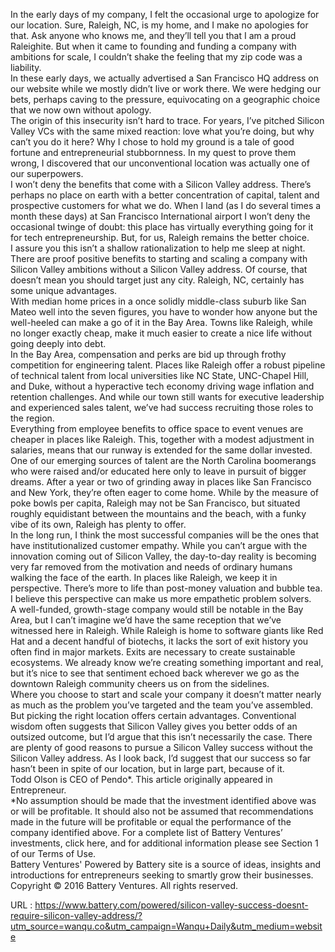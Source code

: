   In the early days of my company, I felt the occasional urge to apologize for our location. Sure, Raleigh, NC, is my home, and I make no apologies for that. Ask anyone who knows me, and they’ll tell you that I am a proud Raleighite. But when it came to founding and funding a company with ambitions for scale, I couldn’t shake the feeling that my zip code was a liability.  
    In these early days, we actually advertised a San Francisco HQ address on our website while we mostly didn’t live or work there. We were hedging our bets, perhaps caving to the pressure, equivocating on a geographic choice that we now own without apology.  
    The origin of this insecurity isn’t hard to trace. For years, I’ve pitched Silicon Valley VCs with the same mixed reaction: love what you’re doing, but why can’t you do it here? Why I chose to hold my ground is a tale of good fortune and entrepreneurial stubbornness. In my quest to prove them wrong, I discovered that our unconventional location was actually one of our superpowers.  
    I won’t deny the benefits that come with a Silicon Valley address. There’s perhaps no place on earth with a better concentration of capital, talent and prospective customers for what we do. When I land (as I do several times a month these days) at San Francisco International airport I won’t deny the occasional twinge of doubt: this place has virtually everything going for it for tech entrepreneurship. But, for us, Raleigh remains the better choice.  
    I assure you this isn’t a shallow rationalization to help me sleep at night. There are proof positive benefits to starting and scaling a company with Silicon Valley ambitions without a Silicon Valley address. Of course, that doesn’t mean you should target just any city. Raleigh, NC, certainly has some unique advantages.  
    With median home prices in a once solidly middle-class suburb like San Mateo well into the seven figures, you have to wonder how anyone but the well-heeled can make a go of it in the Bay Area. Towns like Raleigh, while no longer exactly cheap, make it much easier to create a nice life without going deeply into debt.  
    In the Bay Area, compensation and perks are bid up through frothy competition for engineering talent. Places like Raleigh offer a robust pipeline of technical talent from local universities like NC State, UNC-Chapel Hill, and Duke, without a hyperactive tech economy driving wage inflation and retention challenges. And while our town still wants for executive leadership and experienced sales talent, we’ve had success recruiting those roles to the region.  
    Everything from employee benefits to office space to event venues are cheaper in places like Raleigh. This, together with a modest adjustment in salaries, means that our runway is extended for the same dollar invested.  
    One of our emerging sources of talent are the North Carolina boomerangs who were raised and/or educated here only to leave in pursuit of bigger dreams. After a year or two of grinding away in places like San Francisco and New York, they’re often eager to come home. While by the measure of poke bowls per capita, Raleigh may not be San Francisco, but situated roughly equidistant between the mountains and the beach, with a funky vibe of its own, Raleigh has plenty to offer.  
    In the long run, I think the most successful companies will be the ones that have institutionalized customer empathy. While you can’t argue with the innovation coming out of Silicon Valley, the day-to-day reality is becoming very far removed from the motivation and needs of ordinary humans walking the face of the earth. In places like Raleigh, we keep it in perspective. There’s more to life than post-money valuation and bubble tea. I believe this perspective can make us more empathetic problem solvers.  
    A well-funded, growth-stage company would still be notable in the Bay Area, but I can’t imagine we’d have the same reception that we’ve witnessed here in Raleigh. While Raleigh is home to software giants like Red Hat and a decent handful of biotechs, it lacks the sort of exit history you often find in major markets. Exits are necessary to create sustainable ecosystems. We already know we’re creating something important and real, but it’s nice to see that sentiment echoed back wherever we go as the downtown Raleigh community cheers us on from the sidelines.  
    Where you choose to start and scale your company it doesn’t matter nearly as much as the problem you’ve targeted and the team you’ve assembled. But picking the right location offers certain advantages. Conventional wisdom often suggests that Silicon Valley gives you better odds of an outsized outcome, but I’d argue that this isn’t necessarily the case. There are plenty of good reasons to pursue a Silicon Valley success without the Silicon Valley address. As I look back, I’d suggest that our success so far hasn’t been in spite of our location, but in large part, because of it.  
    Todd Olson is CEO of Pendo*. This article originally appeared in Entrepreneur.  
     *No assumption should be made that the investment identified above was or will be profitable. It should also not be assumed that recommendations made in the future will be profitable or equal the performance of the company identified above. For a complete list of Battery Ventures’ investments, click here, and for additional information please see Section 1 of our Terms of Use.   
    Battery Ventures' Powered by Battery site is a source of ideas, insights and introductions for entrepreneurs seeking to smartly grow their businesses.  
    Copyright © 2016 Battery Ventures. All rights reserved.   
    
  URL : https://www.battery.com/powered/silicon-valley-success-doesnt-require-silicon-valley-address/?utm_source=wanqu.co&utm_campaign=Wanqu+Daily&utm_medium=website
